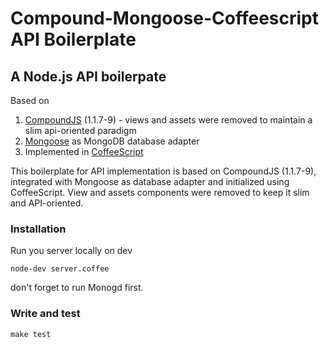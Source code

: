 # Compound-Mongoose-Coffeescript API Boilerplate

## A Node.js API boilerpate

Based on
1. [CompoundJS](https://github.com/1602/compound) (1.1.7-9) - views and assets were removed to maintain a slim api-oriented paradigm
2. [Mongoose](http://mongoosejs.com) as MongoDB database adapter
3. Implemented in [CoffeeScript](http://coffeescript.org)

This boilerplate for API implementation is based on CompoundJS (1.1.7-9), integrated with Mongoose as database adapter and initialized using CoffeeScript. View and assets components were removed to keep it slim and API-oriented.

### Installation

Run you server locally on dev

`node-dev server.coffee`

don't forget to run Monogd first.

### Write and test

`make test`
